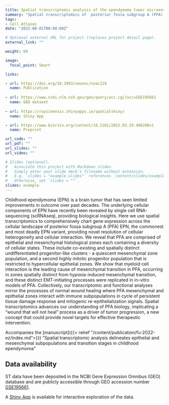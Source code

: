 ```yaml
---
title: Spatial transcriptomic analysis of the ependymoma tumor microenvironment
summary: "Spatial transcriptomics of  posterior fossa subgroup A (PFA) Ependymoma"
tags: 
- Cell Atlases
date: "2022-08-01T00:00:00Z"

# Optional external URL for project (replaces project detail page).
external_link: ""

weight: 60

image:
  focal_point: Smart

links:

- url: https://doi.org/10.1093/neuonc/noac219
  name: Publication
  
- url: https://www.ncbi.nlm.nih.gov/geo/query/acc.cgi?acc=GSE195661
  name: GEO dataset
  
- url: https://raysinensis.shinyapps.io/spatialshiny/
  name: Shiny App

- url: https://www.biorxiv.org/content/10.1101/2022.03.29.486280v1
  name: Preprint

url_code: ""
url_pdf: ""
url_slides: ""
url_video: ""

# Slides (optional).
#   Associate this project with Markdown slides.
#   Simply enter your slide deck's filename without extension.
#   E.g. `slides = "example-slides"` references `content/slides/example-slides.md`.
#   Otherwise, set `slides = ""`.
slides: example
---
```


Childhood ependymoma (EPN) is a brain tumor that has seen limited improvements in outcome over past decades. The underlying cellular components of EPN have recently been revealed by single cell RNA-sequencing (scRNAseq), providing biological insights. Here we use spatial transcriptomics to comprehensively chart gene expression across the cellular landscape of posterior fossa subgroup A (PFA) EPN, the commonest and most deadly EPN variant, providing novel resolution of cellular heterogeneity and cellular interaction. We reveal that PFA are comprised of epithelial and mesenchymal histological zones each containing a diversity of cellular states. These include co-existing and spatially distinct undifferentiated progenitor-like clusters - a quiescent mesenchymal zone population, and a second highly mitotic progenitor population that is restricted to hypercellular epithelial zones. We show that myeloid cell interaction is the leading cause of mesenchymal transition in PFA, occurring in zones spatially distinct from hypoxia-induced mesenchymal transition, and these distinct EMT-initiating processes were replicated in in-vitro models of PFA. Collectively, our transcriptomic and functional analyses mirror the processes of normal wound healing where PFA mesenchymal and epithelial zones interact with immune subpopulations in cycle of persistent tissue damage response and mitogenic re-epithelialization signals. Spatial transcriptomics advances our understanding of PFA biology, implicating a “wound that will not heal” process as a driver of tumor progression, a new concept that could provide novel targets for effective therapeutic intervention.  

Accompanies the [manuscript]({{< relref "/content/publication/fu-2022-ez/index.md">}}) "Spatial transcriptomic analysis delineates epithelial and mesenchymal subpopulations
and transition stages in childhood ependymoma"

## Data availability

ST data have been deposited in the NCBI Gene Expression Omnibus (GEO) database and are publicly accessible through GEO accession number [GSE195661](https://www.ncbi.nlm.nih.gov/geo/query/acc.cgi?acc=GSE195661).

A [Shiny App](https://raysinensis.shinyapps.io/spatialshiny/) is available for interactive exploration of the data.

